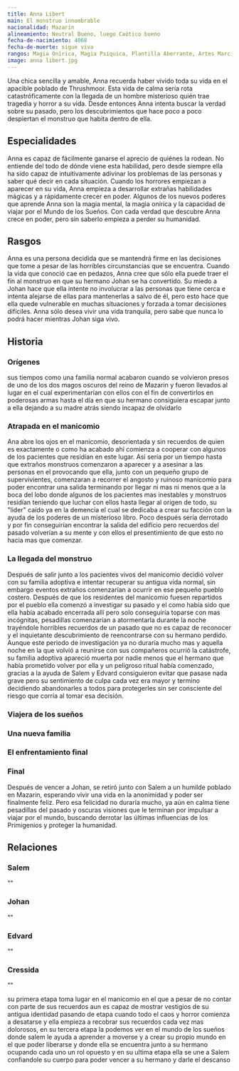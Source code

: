 ```yaml
---
title: Anna Libert
main: El monstruo innombrable
nacionalidad: Mazarin
alineamiento: Neutral Bueno, luego Caótico bueno
fecha-de-nacimiento: 4068
fecha-de-muerte: sigue viva
rangos: Magia Onírica, Magia Psíquica, Plantilla Aberrante, Artes Marciales
image: anna libert.jpg
---
```


Una chica sencilla y amable, Anna recuerda haber vivido toda su vida en el apacible poblado de Thrushmoor. Esta vida de calma sería rota catastróficamente con la llegada de un hombre misterioso quién trae tragedia y horror a su vida. Desde entonces Anna intenta buscar la verdad sobre su pasado, pero los descubrimientos que hace poco a poco despiertan el monstruo que habita dentro de ella.

## Especialidades

Anna es capaz de fácilmente ganarse el aprecio de quiénes la rodean. No entiende del todo de dónde viene esta habilidad, pero desde siempre ella ha sido capaz de intuitivamente adivinar los problemas de las personas y saber qué decir en cada situación. Cuando los horrores empiezan a aparecer en su vida, Anna empieza a desarrollar extrañas habilidades mágicas y a rápidamente crecer en poder. Algunos de los nuevos poderes que aprende Anna son la magia mental, la magia onírica y la capacidad de viajar por el Mundo de los Sueños. Con cada verdad que descubre Anna crece en poder, pero sin saberlo empieza a perder su humanidad.

## Rasgos

Anna es una persona decidida que se mantendrá firme en las decisiones que tome a pesar de las horribles circunstancias que se encuentra. Cuando la vida que conoció cae en pedazos, Anna cree que sólo ella puede traer el fin al monstruo en que su hermano Johan se ha convertido. Su miedo a Johan hace que ella intente no involucrar a las personas que tiene cerca e intenta alejarse de ellas para mantenerlas a salvo de él, pero esto hace que ella quede vulnerable en muchas situaciones y forzada a tomar decisiones difíciles. Anna sólo desea vivir una vida tranquila, pero sabe que nunca lo podrá hacer mientras Johan siga vivo.

## Historia

### Orígenes

sus tiempos como una familia normal acabaron cuando se volvieron presos de uno de los dos magos oscuros del reino de Mazarin y fueron llevados al lugar en el cual experimentarían con ellos con el fin de convertirlos en poderosas armas hasta el día en que su hermano consiguiera escapar junto a ella dejando a su madre atrás siendo incapaz de olvidarlo 

### Atrapada en el manicomio

Ana abre los ojos en el manicomio, desorientada y sin recuerdos de quien es exactamente o como ha acabado ahí comienza a cooperar con algunos de los pacientes que residían en este lugar. Así sería por un tiempo hasta que extraños monstruos comenzaron a aparecer y a asesinar a las personas en el provocando que ella, junto con un pequeño grupo de supervivientes, comenzaran a recorrer el angosto y ruinoso manicomio para poder encontrar una salida terminando por llegar ni mas ni menos que a la boca del lobo donde algunos de los pacientes mas inestables y monstruos residían teniendo que luchar con ellos hasta llegar al origen de todo, su "lider" caído ya en la demencia el cual se dedicaba a crear su facción con la ayuda de los poderes de un misterioso libro. Poco después sería derrotado y por fin conseguirían encontrar la salida del edificio pero recuerdos del pasado volverían a su mente y con ellos el presentimiento de que esto no hacia mas que comenzar.

### La llegada del monstruo

Después de salir junto a los pacientes vivos del manicomio decidió volver con su familia adoptiva e intentar recuperar su antigua vida normal, sin embargo eventos extraños comenzarían a ocurrir en ese pequeño pueblo costero. Después de que los residentes del manicomio fuesen repartidos por el pueblo ella comenzó a investigar su pasado y el como había sido que ella había acabado encerrada allí pero solo conseguiría toparse con mas incógnitas, pesadillas comenzarían a atormentarla durante la noche trayéndole horribles recuerdos de un pasado que no es capaz de reconocer y el inquietante descubrimiento de reencontrarse con su hermano perdido. Aunque este periodo de investigación ya no duraría mucho mas y aquella noche en la que volvió a reunirse con sus compañeros ocurrió la catástrofe, su familia adoptiva apareció muerta por nadie menos que el hermano que había prometido volver por ella y un peligroso ritual había comenzado, gracias a la ayuda de Salem y Edvard consiguieron evitar que pasase nada grave pero su sentimiento de culpa cada vez era mayor y termino decidiendo abandonarles a todos para protegerles sin ser consciente del riesgo que corría al tomar esa decisión.

### Viajera de los sueños



### Una nueva familia



### El enfrentamiento final



### Final

Después de vencer a Johan, se retiró junto con Salem a un humilde poblado en Mazarin, esperando vivir una vida en la anonimidad y poder ser finalmente feliz. Pero esa felicidad no duraría mucho, ya aún en calma tiene pesadillas del pasado y oscuras visiones que le terminan por impulsar a viajar por el mundo, buscando derrotar las últimas influencias de los Primigenios y proteger la humanidad.

## Relaciones

### Salem

""

### Johan

""

### Edvard

""

### Cressida

""

su primera etapa toma lugar en el manicomio en el que a pesar de no contar con parte de sus recuerdos aun es capaz de mostrar vestigios de su antigua identidad pasando de etapa cuando todo el caos y horror comienza a desatarse y ella empieza a recobrar sus recuerdos cada vez mas dolorosos, en su tercera etapa la podemos ver en el mundo de los sueños donde salem le ayuda a aprender a moverse y a crear su propio mundo en el que poder liberarse y donde ella se encuentra junto a su hermano ocupando cada uno un rol opuesto y en su ultima etapa ella se une a Salem confiandole su cuerpo para poder vencer a su hermano y darle el descanso
